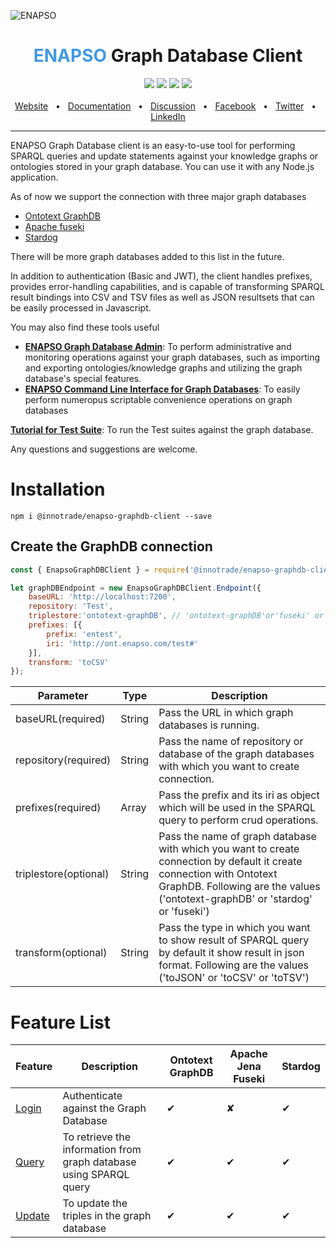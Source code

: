 ![ENAPSO](https://i.ibb.co/6b3rXrB/enapso-client.png)

<div align="center">
  <h1><span style="font-weight:bold; color: #4299E1;">ENAPSO</span> Graph Database Client</h1>
  <a href="https://www.npmjs.com/package/@innotrade/enapso-graphdb-client"><img src="https://img.shields.io/npm/v/@innotrade/enapso-graphdb-client" /></a>
  <a href="https://github.com/prisma/prisma/blob/main/CONTRIBUTING.md"><img src="https://img.shields.io/badge/connect-Community-brightgreen" /></a>
  <a href="https://github.com/innotrade/enapso-graphdb-client/blob/main/LICENSE"><img src="https://img.shields.io/badge/license-Apache%202-blue" /></a>
  <a href="https://github.com/innotrade/enapso-graphdb-client/blob/main/CODE_OF_CONDUCT.md"><img src="https://img.shields.io/badge/code-Conduct-orange" /></a>
  <br />
  <br />
  <a href="https://www.innotrade.com/">Website</a>
  <span>&nbsp;&nbsp;•&nbsp;&nbsp;</span>
  <a href="https://github.com/innotrade/enapso-graphdb-client/wiki">Documentation</a>
  <span>&nbsp;&nbsp;•&nbsp;&nbsp;</span>
  <a href="https://github.com/innotrade/enapso-graphdb-client/discussions">Discussion</a>
  <span>&nbsp;&nbsp;•&nbsp;&nbsp;</span>
  <a href="#">Facebook</a>
  <span>&nbsp;&nbsp;•&nbsp;&nbsp;</span>
  <a href="#">Twitter</a>
  <span>&nbsp;&nbsp;•&nbsp;&nbsp;</span>
  <a href="#">LinkedIn</a>
  <br />
  <hr />
</div>


ENAPSO Graph Database client is an easy-to-use tool for performing SPARQL queries and update statements against your knowledge graphs or ontologies stored in your graph database. You can use it with any Node.js application.


As of now we support the connection with three major graph databases
* [Ontotext GraphDB](https://www.ontotext.com/products/graphdb/)
* [Apache fuseki](https://jena.apache.org/)
* [Stardog](https://www.stardog.com/) 
 
There will be more graph databases added to this list in the future.


In addition to authentication (Basic and JWT), the client handles prefixes, provides error-handling capabilities, and is capable of transforming SPARQL result bindings into CSV and TSV files as well as  JSON resultsets that can be easily processed in Javascript.


You may also find these tools useful

- [**ENAPSO Graph Database Admin**](https://github.com/innotrade/enapso-graphdb-admin): To perform administrative and monitoring operations against your graph databases, such as importing and exporting ontologies/knowledge graphs and utilizing the graph database's special features.
- [**ENAPSO Command Line Interface for Graph Databases**](https://github.com/innotrade/enapso-graphdb-admin): To easily perform numeropus scriptable convenience operations on graph databases

[**Tutorial for Test Suite**](https://github.com/innotrade/enapso-graphdb-client/wiki/Tutorial-for-Graph-Databases-Test-Suite): To run the Test suites against the graph database.

 Any questions and suggestions are welcome.
# Installation

```
npm i @innotrade/enapso-graphdb-client --save
```

## Create the GraphDB connection


```javascript
const { EnapsoGraphDBClient } = require('@innotrade/enapso-graphdb-client');

let graphDBEndpoint = new EnapsoGraphDBClient.Endpoint({
    baseURL: 'http://localhost:7200',
    repository: 'Test',
    triplestore:'ontotext-graphDB', // 'ontotext-graphDB'or'fuseki' or 'stardog'
    prefixes: [{
        prefix: 'entest',
        iri: 'http://ont.enapso.com/test#'
    }],
    transform: 'toCSV'
});
```
| Parameter     | Type    | Description   |
| ------------- | --------| ------------- |
| baseURL(required) | String | Pass the URL in which graph databases is running. |
| repository(required)  | String | Pass the name of repository or database of the graph databases with which you want to create connection. |
| prefixes(required)  | Array | Pass the prefix and its iri as object which will be used in the SPARQL query to perform crud operations. |
| triplestore(optional)  | String | Pass the name of graph database with which you want to create connection by default it create connection with Ontotext GraphDB. Following are the values ('ontotext-graphDB' or 'stardog' or 'fuseki') |
| transform(optional)  | String | Pass the type in which you want to show result of SPARQL query by default it show result in json format. Following are the values ('toJSON' or 'toCSV' or 'toTSV') |
# Feature List

| Feature |  Description  | Ontotext GraphDB  | Apache Jena Fuseki  | Stardog  |
| ------- | ------------- |------------- |------------- |------------- |
| [Login](https://github.com/innotrade/enapso-graphdb-client/wiki#authenticate-against-the-graph-database)   |  Authenticate against the Graph Database |✔ |✘ |✔ 
| [Query](https://github.com/innotrade/enapso-graphdb-client/wiki#querying-graph-database)   |  To retrieve the information from graph database using SPARQL query |✔ |✔ |✔ 
| [Update](https://github.com/innotrade/enapso-graphdb-client/wiki#updating-triples-in-graph-database)  |  To update the triples in the graph database |✔ |✔ |✔ 